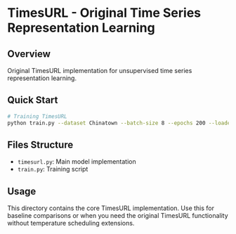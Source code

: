 # TimesURL - Original Time Series Representation Learning

## Overview
Original TimesURL implementation for unsupervised time series representation learning.

## Quick Start
```bash
# Training TimesURL
python train.py --dataset Chinatown --batch-size 8 --epochs 200 --loader UCR
```

## Files Structure
- `timesurl.py`: Main model implementation
- `train.py`: Training script

## Usage
This directory contains the core TimesURL implementation. Use this for baseline comparisons or when you need the original TimesURL functionality without temperature scheduling extensions.

